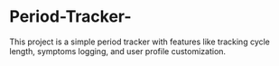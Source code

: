# Period-Tracker-
This project is a simple period tracker with features like tracking cycle length, symptoms logging, and user profile customization.
